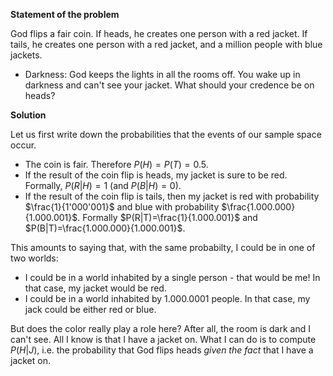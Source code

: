 **Statement of the problem**

God flips a fair coin. If heads, he creates one person with a red jacket. If tails, he creates one person with a red jacket, and a million people with blue jackets. 
* Darkness: God keeps the lights in all the rooms off. You wake up in darkness and can't see your jacket. What should your credence be on heads?

**Solution**

Let us first write down the probabilities that the events of our sample space occur.
* The coin is fair. Therefore $P(H)=P(T)=0.5$.
* If the result of the coin flip is heads, my jacket is sure to be red. Formally, $P(R|H)=1$ (and $P(B|H)=0$).
* If the result of the coin flip is tails, then my jacket is red with probability $\frac{1}{1'000'001}$ and blue with probability $\frac{1.000.000}{1.000.001}$. Formally $P(R|T)=\frac{1}{1.000.001}$ and $P(B|T)=\frac{1.000.000}{1.000.001}$.

This amounts to saying that, with the same probabilty, I could be in one of two worlds:
* I could be in a world inhabited by a single person - that would be me! In that case, my jacket would be red.
* I could be in a world inhabited by 1.000.0001 people. In that case, my jack could be either red or blue.

But does the color really play a role here? After all, the room is dark and I can't see. All I know is that I have a jacket on.
What I can do is to compute $P(H|J)$, i.e. the probability that God flips heads *given the fact* that I have a jacket on. 
